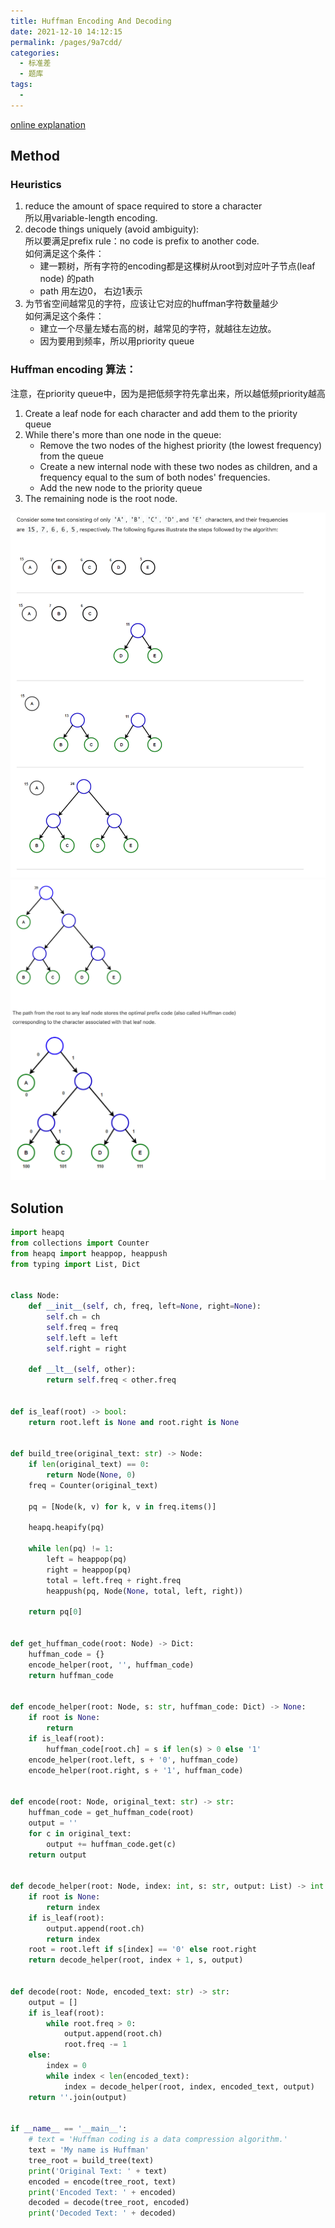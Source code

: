 ```yaml
---
title: Huffman Encoding And Decoding
date: 2021-12-10 14:12:15
permalink: /pages/9a7cdd/
categories:
  - 标准差
  - 题库
tags:
  - 
---
```

[online explanation](https://www.techiedelight.com/huffman-coding/)

## Method
### Heuristics
1. reduce the amount of space required to store a character   
所以用variable-length encoding.
2. decode things uniquely (avoid ambiguity):   
所以要满足prefix rule：no code is prefix to another code.   
如何满足这个条件：
    - 建一颗树，所有字符的encoding都是这棵树从root到对应叶子节点(leaf node) 的path
    - path 用左边0， 右边1表示
3. 为节省空间越常见的字符，应该让它对应的huffman字符数量越少  
如何满足这个条件：  
    - 建立一个尽量左矮右高的树，越常见的字符，就越往左边放。
    - 因为要用到频率，所以用priority queue
    

### Huffman encoding 算法：
注意，在priority queue中，因为是把低频字符先拿出来，所以越低频priority越高
1. Create a leaf node for each character and add them to the priority queue
2. While there's more than one node in the queue:
    - Remove the two nodes of the highest priority (the lowest frequency) from the queue
    - Create a new internal node with these two nodes as children, and a frequency equal to the sum of both nodes' frequencies.
    - Add the new node to the priority queue
3. The remaining node is the root node.

![](https://raw.githubusercontent.com/emmableu/image/master/huffman-encoding-0.png)
![](https://raw.githubusercontent.com/emmableu/image/master/huffman-encoding-1.png)


## Solution
```python
import heapq
from collections import Counter
from heapq import heappop, heappush
from typing import List, Dict


class Node:
    def __init__(self, ch, freq, left=None, right=None):
        self.ch = ch
        self.freq = freq
        self.left = left
        self.right = right

    def __lt__(self, other):
        return self.freq < other.freq


def is_leaf(root) -> bool:
    return root.left is None and root.right is None


def build_tree(original_text: str) -> Node:
    if len(original_text) == 0:
        return Node(None, 0)
    freq = Counter(original_text)

    pq = [Node(k, v) for k, v in freq.items()]

    heapq.heapify(pq)

    while len(pq) != 1:
        left = heappop(pq)
        right = heappop(pq)
        total = left.freq + right.freq
        heappush(pq, Node(None, total, left, right))

    return pq[0]


def get_huffman_code(root: Node) -> Dict:
    huffman_code = {}
    encode_helper(root, '', huffman_code)
    return huffman_code


def encode_helper(root: Node, s: str, huffman_code: Dict) -> None:
    if root is None:
        return
    if is_leaf(root):
        huffman_code[root.ch] = s if len(s) > 0 else '1'
    encode_helper(root.left, s + '0', huffman_code)
    encode_helper(root.right, s + '1', huffman_code)


def encode(root: Node, original_text: str) -> str:
    huffman_code = get_huffman_code(root)
    output = ''
    for c in original_text:
        output += huffman_code.get(c)
    return output


def decode_helper(root: Node, index: int, s: str, output: List) -> int:
    if root is None:
        return index
    if is_leaf(root):
        output.append(root.ch)
        return index
    root = root.left if s[index] == '0' else root.right
    return decode_helper(root, index + 1, s, output)


def decode(root: Node, encoded_text: str) -> str:
    output = []
    if is_leaf(root):
        while root.freq > 0:
            output.append(root.ch)
            root.freq -= 1
    else:
        index = 0
        while index < len(encoded_text):
            index = decode_helper(root, index, encoded_text, output)
    return ''.join(output)


if __name__ == '__main__':
    # text = 'Huffman coding is a data compression algorithm.'
    text = 'My name is Huffman'
    tree_root = build_tree(text)
    print('Original Text: ' + text)
    encoded = encode(tree_root, text)
    print('Encoded Text: ' + encoded)
    decoded = decode(tree_root, encoded)
    print('Decoded Text: ' + decoded)
```
